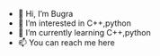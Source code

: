 - 👋 Hi, I’m Bugra
- 👀 I’m interested in C++,python
- 🌱 I’m currently learning C++,python
- 📫 You can reach me here


